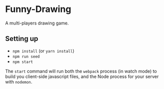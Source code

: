# Funny-Drawing

A multi-players drawing game.

## Setting up

* `npm install` (or `yarn install`)
* `npm run seed`
* `npm start`

The `start` command will run both the `webpack` process (in watch mode) to build you client-side javascript files, and the Node process for your server with `nodemon`.
